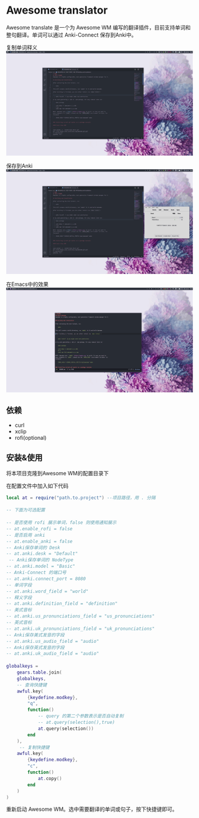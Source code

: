 # Awesome translator

Awesome translate 是一个为 Awesome WM 编写的翻译插件，目前支持单词和整句翻译。单词可以通过 Anki-Connect 保存到Anki中。

复制单词释义
![copy](./screenshots/copy.gif)

保存到Anki
![save-anki](./screenshots/save-anki.gif)

在Emacs中的效果
![emacs](./screenshots/emacs.gif)

## 依赖

+ curl
+ xclip
+ rofi(optional)

## 安装&使用


将本项目克隆到Awesome WM的配置目录下

在配置文件中加入如下代码

``` lua
local at = require("path.to.project") --项目路径，用 . 分隔

-- 下面为可选配置

-- 是否使用 rofi 展示单词，false 则使用通知展示
-- at.enable_rofi = false
-- 是否启用 anki
-- at.enable_anki = false
-- Anki保存单词的 Desk
-- at.anki.desk = "Default"
 -- Anki保存单词的 NodeType
-- at.anki.model = "Basic"
-- Anki-Connect 的端口号
-- at.anki.connect_port = 8080
-- 单词字段
-- at.anki.word_field = "world"
-- 释义字段
-- at.anki.definition_field = "definition"
-- 美式音标
-- at.anki.us_pronunciations_field = "us_pronunciations"
-- 英式音标
-- at.anki.uk_pronunciations_field = "uk_pronunciations"
-- Anki保存美式发音的字段
-- at.anki.us_audio_field = "audio"
-- Anki保存英式发音的字段
-- at.anki.uk_audio_field = "audio"

globalkeys =
    gears.table.join(
    globalkeys,
    -- 查询快捷键
    awful.key(
        {keydefine.modkey},
        "q",
        function()
            -- query 的第二个参数表示是否自动复制
            -- at.query(selection(),true)
            at.query(selection())
        end
    ),
     -- 复制快捷键
    awful.key(
        {keydefine.modkey},
        "c",
        function()
            at.copy()
        end
    )
)

```

重新启动 Awesome WM。选中需要翻译的单词或句子，按下快捷键即可。
